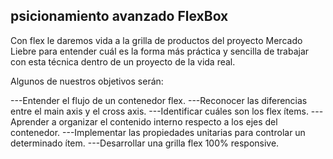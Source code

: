 ## psicionamiento avanzado FlexBox

Con flex le daremos vida a la grilla de productos del proyecto Mercado Liebre para entender cuál es la forma más práctica y sencilla de trabajar con esta técnica dentro de un proyecto de la vida real.

Algunos de nuestros objetivos serán:

---Entender el flujo de un contenedor flex.
---Reconocer las diferencias entre el main axis y el cross axis.
---Identificar cuáles son los flex ítems.
---Aprender a organizar el contenido interno respecto a los ejes del contenedor.
---Implementar las propiedades unitarias para controlar un determinado ítem.
---Desarrollar una grilla flex 100% responsive.